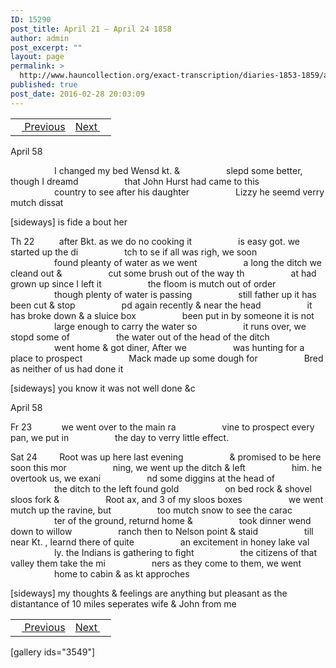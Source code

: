 ```yaml
---
ID: 15290
post_title: April 21 – April 24 1858
author: admin
post_excerpt: ""
layout: page
permalink: >
  http://www.hauncollection.org/exact-transcription/diaries-1853-1859/april-21-april-24-1858/
published: true
post_date: 2016-02-28 20:03:09
---
```

<table style="width: 100%;" align="center">
<tbody>
<tr>
<td><a href="http://www.hauncollection.org/version-2/diaries-1853-1859/april-19-april-21-1858/"><img src="https://lh3.googleusercontent.com/-EFJpxxNiPNw/VqgtWBCZrMI/AAAAAAAAAFU/WfY4lPFWWkg/s800-Ic42/Soeb-Plain-Arrows-8-10px.png" alt="" width="10" height="10" /> Previous</a></td>
<td style="text-align: right;"><a href="http://www.hauncollection.org/version-2/diaries-1853-1859/april-25-april-29-1858/">Next <img src="https://lh3.googleusercontent.com/-67k0cYlpXHw/VqgtWKz1MXI/AAAAAAAAAFU/k9PW_Piyurk/s800-Ic42/Soeb-Plain-Arrows-5-10px.png" alt="" width="10" height="10" /></a></td>
</tr>
</tbody>
</table>
April 58

<span style="margin-left: 70px;">I changed my bed Wensd kt. &amp;
<span style="margin-left: 70px;">slepd some better, though I dreamd
<span style="margin-left: 70px;">that John Hurst had came to this
<span style="margin-left: 70px;">country to see after his daughter
<span style="margin-left: 70px;">Lizzy he seemd verry mutch dissat</span></span></span></span></span>

[sideways]
is fide a
bout her

Th 22          after Bkt. as we do no cooking it
<span style="margin-left: 70px;">is easy got. we started up the di
<span style="margin-left: 70px;">tch to se if all was righ, we soon
<span style="margin-left: 70px;">found pleanty of water as we went
<span style="margin-left: 70px;">a long the ditch we cleand out &amp;
<span style="margin-left: 70px;">cut some brush out of the way th
<span style="margin-left: 70px;">at had grown up since I left it
<span style="margin-left: 70px;">the floom is mutch out of order
<span style="margin-left: 70px;">though plenty of water is passing
<span style="margin-left: 70px;">still father up it has been cut &amp; stop
<span style="margin-left: 70px;">pd again recently &amp; near the head
<span style="margin-left: 70px;">it has broke down &amp; a sluice box
<span style="margin-left: 70px;">been put in by someone it is not
<span style="margin-left: 70px;">large enough to carry the water so
<span style="margin-left: 70px;">it runs over, we stopd some of
<span style="margin-left: 70px;">the water out of the head of the ditch
<span style="margin-left: 70px;">went home &amp; got diner, After we
<span style="margin-left: 70px;">was hunting for a place to prospect
<span style="margin-left: 70px;">Mack made up some dough for
<span style="margin-left: 70px;">Bred as neither of us had done it</span></span></span></span></span></span></span></span></span></span></span></span></span></span></span></span></span></span></span>

[sideways]
you know it was not well done &amp;c

April 58

Fr 23            we went over to the main ra
<span style="margin-left: 70px;">vine to prospect every pan, we put in
<span style="margin-left: 70px;">the day to verry little effect.

Sat 24         Root was up here last evening
<span style="margin-left: 70px;">&amp; promised to be here soon this mor
<span style="margin-left: 70px;">ning, we went up the ditch &amp; left
<span style="margin-left: 70px;">him. he overtook us, we exani
<span style="margin-left: 70px;">nd some diggins at the head of
<span style="margin-left: 70px;">the ditch to the left found gold
<span style="margin-left: 70px;">on bed rock &amp; shovel sloos fork &amp;
<span style="margin-left: 70px;">Root ax, and 3 of my sloos boxes
<span style="margin-left: 70px;">we went mutch up the ravine, but
<span style="margin-left: 70px;">too mutch snow to see the carac
<span style="margin-left: 70px;">ter of the ground, returnd home &amp;
<span style="margin-left: 70px;">took dinner wend down to willow
<span style="margin-left: 70px;">ranch then to Nelson point &amp; staid
<span style="margin-left: 70px;">till near Kt. , learnd there of quite
<span style="margin-left: 70px;">an excitement in honey lake val
<span style="margin-left: 70px;">ly. the Indians is gathering to fight
<span style="margin-left: 70px;">the citizens of that valley them take the mi
<span style="margin-left: 70px;">ners as they come to them, we went
<span style="margin-left: 70px;">home to cabin &amp; as kt approches</span></span></span></span></span></span></span></span></span></span></span></span></span></span></span></span></span></span></span></span>

[sideways]
my thoughts &amp; feelings are anything but pleasant
as the distantance of 10 miles seperates wife &amp; John from me
<table style="width: 100%;" align="center">
<tbody>
<tr>
<td><a href="http://www.hauncollection.org/version-2/diaries-1853-1859/april-19-april-21-1858/"><img src="https://lh3.googleusercontent.com/-EFJpxxNiPNw/VqgtWBCZrMI/AAAAAAAAAFU/WfY4lPFWWkg/s800-Ic42/Soeb-Plain-Arrows-8-10px.png" alt="" width="10" height="10" /> Previous</a></td>
<td style="text-align: right;"><a href="http://www.hauncollection.org/version-2/diaries-1853-1859/april-25-april-29-1858/">Next <img src="https://lh3.googleusercontent.com/-67k0cYlpXHw/VqgtWKz1MXI/AAAAAAAAAFU/k9PW_Piyurk/s800-Ic42/Soeb-Plain-Arrows-5-10px.png" alt="" width="10" height="10" /></a></td>
</tr>
</tbody>
</table>
[gallery ids="3549"]

&nbsp;